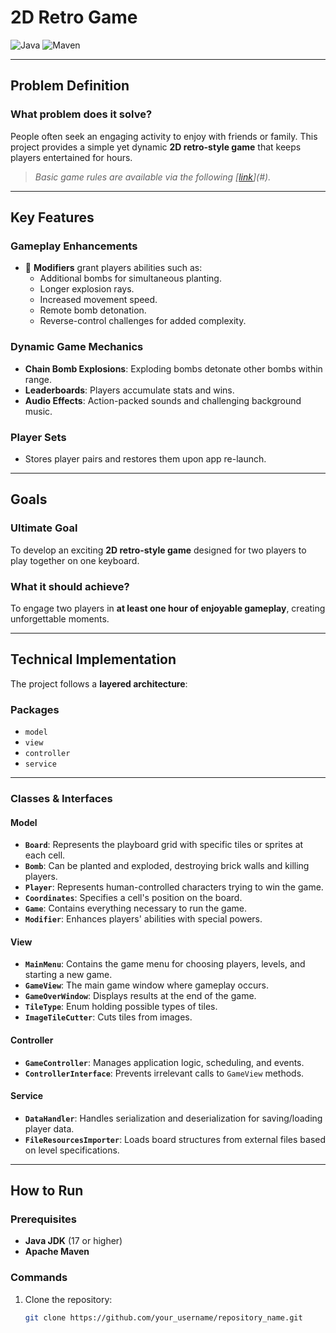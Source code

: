 # **2D Retro Game**

![Java](https://img.shields.io/badge/Java-ED8B00?style=for-the-badge&logo=java&logoColor=white)
![Maven](https://img.shields.io/badge/Maven-C71A36?style=for-the-badge&logo=apachemaven&logoColor=white)

---

## **Problem Definition**

### **What problem does it solve?**
People often seek an engaging activity to enjoy with friends or family. This project provides a simple yet dynamic **2D retro-style game** that keeps players entertained for hours.

> *Basic game rules are available via the following [[link](https://docs.google.com/document/d/17rAAN2dZpHcTxhgpe8J76tJm84P4Ck36cJ1Dko8Azk0/edit?usp=sharing)](#).*

---

## **Key Features**
### **Gameplay Enhancements**
- 🎇 **Modifiers** grant players abilities such as:
  - Additional bombs for simultaneous planting.
  - Longer explosion rays.
  - Increased movement speed.
  - Remote bomb detonation.
  - Reverse-control challenges for added complexity.

### **Dynamic Game Mechanics**
- **Chain Bomb Explosions**: Exploding bombs detonate other bombs within range.
- **Leaderboards**: Players accumulate stats and wins.
- **Audio Effects**: Action-packed sounds and challenging background music.

### **Player Sets**
- Stores player pairs and restores them upon app re-launch.

---

## **Goals**

### **Ultimate Goal**
To develop an exciting **2D retro-style game** designed for two players to play together on one keyboard.

### **What it should achieve?**
To engage two players in **at least one hour of enjoyable gameplay**, creating unforgettable moments.

---

## **Technical Implementation**

The project follows a **layered architecture**:

### **Packages**
- `model`
- `view`
- `controller`
- `service`

---

### **Classes & Interfaces**

#### **Model**
- **`Board`**: Represents the playboard grid with specific tiles or sprites at each cell.
- **`Bomb`**: Can be planted and exploded, destroying brick walls and killing players.
- **`Player`**: Represents human-controlled characters trying to win the game.
- **`Coordinates`**: Specifies a cell's position on the board.
- **`Game`**: Contains everything necessary to run the game.
- **`Modifier`**: Enhances players' abilities with special powers.

#### **View**
- **`MainMenu`**: Contains the game menu for choosing players, levels, and starting a new game.
- **`GameView`**: The main game window where gameplay occurs.
- **`GameOverWindow`**: Displays results at the end of the game.
- **`TileType`**: Enum holding possible types of tiles.
- **`ImageTileCutter`**: Cuts tiles from images.

#### **Controller**
- **`GameController`**: Manages application logic, scheduling, and events.
- **`ControllerInterface`**: Prevents irrelevant calls to `GameView` methods.

#### **Service**
- **`DataHandler`**: Handles serialization and deserialization for saving/loading player data.
- **`FileResourcesImporter`**: Loads board structures from external files based on level specifications.

---

## **How to Run**

### **Prerequisites**
- **Java JDK** (17 or higher)
- **Apache Maven**

### **Commands**
1. Clone the repository:
   ```bash
   git clone https://github.com/your_username/repository_name.git
